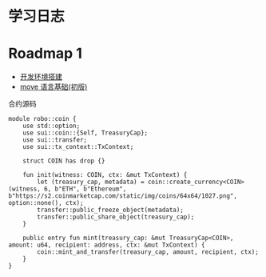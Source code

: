 # 学习日志

# Roadmap 1

- [开发环境搭建](https://lybenson.com/sui/dev-env)
- [move 语言基础(初版)](https://lybenson.com/sui/move)

合约源码

```move
module robo::coin {
    use std::option;
    use sui::coin::{Self, TreasuryCap};
    use sui::transfer;
    use sui::tx_context::TxContext;

    struct COIN has drop {}

    fun init(witness: COIN, ctx: &mut TxContext) {
        let (treasury_cap, metadata) = coin::create_currency<COIN>(witness, 6, b"ETH", b"Ethereum", b"https://s2.coinmarketcap.com/static/img/coins/64x64/1027.png", option::none(), ctx);
        transfer::public_freeze_object(metadata);
        transfer::public_share_object(treasury_cap);
    }

    public entry fun mint(treasury_cap: &mut TreasuryCap<COIN>, amount: u64, recipient: address, ctx: &mut TxContext) {
        coin::mint_and_transfer(treasury_cap, amount, recipient, ctx);
    }
}
```
